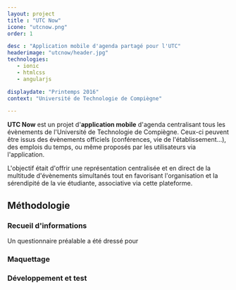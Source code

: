 ```yaml
---
layout: project
title : "UTC Now"
icone: "utcnow.png"
order: 1

desc : "Application mobile d'agenda partagé pour l'UTC"
headerimage: "utcnow/header.jpg"
technologies:
   - ionic
   - htmlcss
   - angularjs

displaydate: "Printemps 2016"
context: "Université de Technologie de Compiègne"

---
```

**UTC Now** est un projet d'**application mobile** d'agenda centralisant 
tous les évènements de l'Université de Technologie de Compiègne.
Ceux-ci peuvent être issus des évènements officiels (conférences, 
vie de l'établissement...), des emplois du temps, ou même proposés par les
utilisateurs via l'application.

L'objectif était d'offrir une représentation centralisée et en direct de la multitude 
d'évènements simultanés tout en favorisant l'organisation et la sérendipité 
de la vie étudiante, associative via cette plateforme.

## Méthodologie
### Recueil d'informations
Un questionnaire préalable a été dressé pour

### Maquettage


### Développement et test